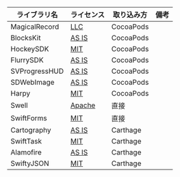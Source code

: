 | ライブラリ名 | ライセンス | 取り込み方 |備考 |
| --- | --- | ---  | ---  |
| MagicalRecord | [LLC][MaricalRecord] | CocoaPods | |
| BlocksKit | [AS IS][BlocksKit] | CocoaPods |
| HockeySDK | [MIT][HockeySDK] | CocoaPods | |
| FlurrySDK | [AS IS][FlurrySDK] | CocoaPods | |
| SVProgressHUD | [AS IS][SVProgressHUD] | CocoaPods | |
| SDWebImage | [AS IS][SDWebImage] | CocoaPods | |
| Harpy | [MIT][Harpy] | CocoaPods | |
| Swell | [Apache][Swell] | 直接 | |
| SwiftForms | [MIT][SwiftForms] | 直接| |
| Cartography | [AS IS][Cartography] | Carthage | |
| SwiftTask | [MIT][SwiftTask] | Carthage | |
| Alamofire | [AS IS][Alamofire] | Carthage | |
| SwiftyJSON | [MIT][SwiftyJSON] | Carthage | |

[MaricalRecord]:https://github.com/magicalpanda/MagicalRecord/blob/develop/LICENSE
[BlocksKit]:https://github.com/zwaldowski/BlocksKit/blob/master/LICENSE
[HockeySDK]:https://github.com/bitstadium/HockeySDK-iOS/blob/develop/LICENSE
[FlurrySDK]:https://github.com/AntonPalich/Flurry/blob/master/Licenses/Flurry-LICENSE.txt
[SVProgressHUD]:https://github.com/TransitApp/SVProgressHUD/blob/master/LICENSE.txt
[SDWebImage]:https://github.com/rs/SDWebImage/blob/master/LICENSE
[Harpy]:https://github.com/ArtSabintsev/Harpy/blob/master/LICENSE.md
[Swell]:https://github.com/hubertr/Swell/blob/master/LICENSE
[SwiftForms]:https://github.com/ortuman/SwiftForms/blob/master/LICENSE
[Cartography]:https://github.com/robb/Cartography/blob/master/LICENSE
[SwiftTask]:https://github.com/ReactKit/SwiftTask/blob/master/LICENSE
[Alamofire]:https://github.com/Alamofire/Alamofire/blob/master/LICENSE
[SwiftyJSON]:https://github.com/SwiftyJSON/SwiftyJSON/blob/master/LICENSE